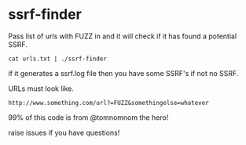 # ssrf-finder
Pass list of urls with FUZZ in and it will check if it has found a potential SSRF.

```
cat urls.txt | ./ssrf-finder
```

if it generates a ssrf.log file then you have some SSRF's if not no SSRF.

URLs must look like.

```
http://www.something.com/url?=FUZZ&somethingelse=whatever
```



99% of this code is from @tomnomnom the hero!

raise issues if you have questions!
